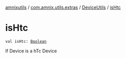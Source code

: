 [amnixutils](../../index.md) / [com.amnix.utils.extras](../index.md) / [DeviceUtils](index.md) / [isHtc](./is-htc.md)

# isHtc

`val isHtc: `[`Boolean`](https://kotlinlang.org/api/latest/jvm/stdlib/kotlin/-boolean/index.html)

If Device is a hTc Device

